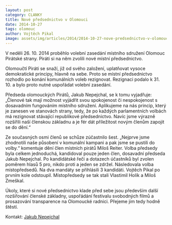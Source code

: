 ```yaml
---
layout: post
category: CLANKY
title: Nové předsednictvo v Olomouci
date: 2014-10-27
tags: olomouc
author: Vojtěch Pikal
image: assets/img/articles/2014/2014-10-27-nove-predsednictvo-v-olomouci.jpg   #751x422 pixelu
---
```

V neděli 26. 10. 2014 proběhlo volební zasedání místního sdružení Olomouc Pirátské strany. Piráti si na něm zvolili nové místní předsednictvo.

Olomoučtí Piráti se snaží, již od svého založení, uplatňovat vysoce demokratické principy, hlavně na sebe. Proto se místní předsednictvo rozhodlo po konání komunálních voleb rezignovat. Rezignaci podalo k 31. 10. a bylo proto nutné uspořádat volební zasedání.

Předseda olomouckých Pirátů, Jakub Nepejchal, se k tomu vyjadřuje: „Členové tak mají možnost vyjádřit svou spokojenost či nespokojenost s dosavadním fungováním místního sdružení. Aplikujeme na nás princip, který je zanesen ve stanovách strany, tedy, že po každých parlamentních volbách má rezignovat stávající republikové předsednictvo. Navíc jsme výrazně rozšířili naší členskou základnu a je fér dát příležitost novým členům zapojit se do dění.“

Ze současných osmi členů se schůze zúčastnilo šest. „Nejprve jsme zhodnotili naše působení v komunální kampani a pak jsme se pustili do volby.“ komentuje dění člen místních pirátů Miloš Reiter. Volba předsedy byla celkem jednoduchá, kandidoval pouze jeden člen, dosavadní předseda Jakub Nepejchal. Po kandidátské řeči a dotazech účastníků byl zvolen poměrem hlasů 5 pro, nikdo proti a jeden se zdržel. Následovala volba místopředsedů. Na dva mandáty se přihlásili 3 kandidáti. Vojtěch Pikal po prvním kole odstoupil. Místopředsedy se tak stali Vlastimil Holík a Miloš Zmeškal.

Úkoly, které si nové předsednictvo klade před sebe jsou především další rozšiřování členské základny, uspořádání festivalu svobodných filmů a prosazování transparence na Olomoucké radnici. Přejeme jim tedy hodně štěstí.

Kontakt: [Jakub Nepejchal](mailto:jakub.nepejchal@pirati.cz)
